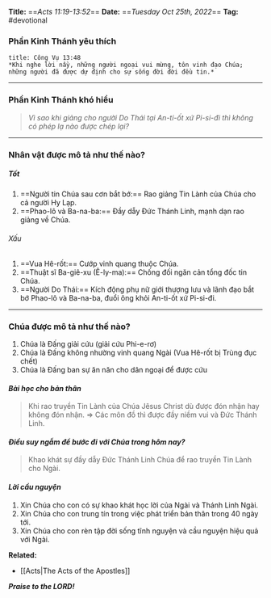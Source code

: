**Title:** ==*Acts 11:19-13:52*==
**Date:** ==*Tuesday Oct 25th, 2022*==
**Tag:** #devotional

### **Phần Kinh Thánh yêu thích**
```ad-bible
title: Công Vụ 13:48
*Khi nghe lời nầy, những người ngoại vui mừng, tôn vinh đạo Chúa; những người đã được dự định cho sự sống đời đời đều tin.*

```
----------
### **Phần Kinh Thánh khó hiểu**
> *Vì sao khi giảng cho người Do Thái tại An-ti-ốt xứ Pi-si-đi thì không có phép lạ nào được chép lại?*
----------
### **Nhân vật được mô tả như thế nào?**
##### Tốt
1. ==Người tin Chúa sau cơn bắt bớ:== Rao giảng Tin Lành của Chúa cho cả người Hy Lạp.
2. ==Phao-lô và Ba-na-ba:== Đầy dẫy Đức Thánh Linh, mạnh dạn rao giảng về Chúa.
###### Xấu
1. ==Vua Hê-rốt:== Cướp vinh quang thuộc Chúa.
2. ==Thuật sĩ Ba-giê-xu (Ê-ly-ma):== Chống đối ngăn cản tổng đốc tin Chúa.
3. ==Người Do Thái:== Kích động phụ nữ giới thượng lưu và lãnh đạo bắt bớ Phao-lô và Ba-na-ba, đuổi ông khỏi An-ti-ốt xứ Pi-si-đi.
----------
### **Chúa được mô tả như thế nào?**
1. Chúa là Đấng giải cứu (giải cứu Phi-e-rơ)
2. Chúa là Đấng không nhường vinh quang Ngài (Vua Hê-rốt bị Trùng đục chết)
3. Chúa là Đấng ban sự ăn năn cho dân ngoại để được cứu
#### *Bài học cho bản thân*
> Khi rao truyền Tin Lành của Chúa Jêsus Christ dù được đón nhận hay không đón nhận.
> => Các môn đồ thì được đầy niềm vui và Đức Thánh Linh.
#### *Điều suy ngẫm để bước đi với Chúa trong hôm nay?*
>Khao khát sự đầy dẫy Đức Thánh Linh Chúa để rao truyền Tin Lành cho Ngài.
#### *Lời cầu nguyện*
1. Xin Chúa cho con có sự khao khát học lời của Ngài và Thánh Linh Ngài.
2. Xin Chúa cho con trung tín trong việc phát triển bản thân trong 40 ngày tới.
3. Xin Chúa cho con rèn tập đời sống tĩnh nguyện và cầu nguyện hiệu quả với Ngài.


**Related:**
- [[Acts|The Acts of the Apostles]]


***Praise to the LORD!***